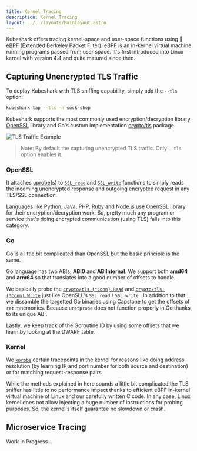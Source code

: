 ```yaml
---
title: Kernel Tracing
description: Kernel Tracing
layout: ../../layouts/MainLayout.astro
---
```


Kubeshark offers tracing kernel-space and user-space functions using 🐝 [eBPF](https://prototype-kernel.readthedocs.io/en/latest/bpf/) (Extended Berkeley Packet Filter). eBPF is an in-kernel virtual machine running programs passed from user space. It's first introduced into
Linux kernel with version 4.4 and quite matured since then.

## Capturing Unencrypted TLS Traffic

To deploy Kubeshark with TLS sniffing capability, simply add the `--tls` option:

```bash
kubeshark tap --tls -n sock-shop
```

Kubeshark supports the most commonly used encryption/decryption
library [OpenSSL](https://www.openssl.org/) library and Go's custom implementation [crypto/tls](https://pkg.go.dev/crypto/tls) package.

![TLS Traffic Example](/tls_traffic.png)

> Note: By default the capturing unencrypted TLS traffic. Only `--tls` option enables it.

### OpenSSL

It attaches [uprobe](https://docs.kernel.org/trace/uprobetracer.html)(s)
to [`SSL_read`](https://www.openssl.org/docs/man1.1.1/man3/SSL_read.html) and [`SSL_write`](https://www.openssl.org/docs/man1.1.1/man3/SSL_write.html)
functions to simply reads the incoming unencrypted response and outgoing encrypted request in any TLS/SSL connection.

Languages like Python, Java, PHP, Ruby and Node.js use OpenSSL library for their encryption/decryption work. So, pretty
much any program or service that's doing encrypted communication (using TLS) falls into this category.

### Go

Go is a little bit complicated than OpenSSL but the basic principle is the same.

Go language has two ABIs; **ABI0** and **ABIInternal**. We support both **amd64** and **arm64** so that translates into
a good number of offsets to handle.

We basically probe the [`crypto/tls.(*Conn).Read`](https://github.com/golang/go/blob/go1.17.6/src/crypto/tls/conn.go#L1263) and
[`crypto/tls.(*Conn).Write`](https://github.com/golang/go/blob/go1.17.6/src/crypto/tls/conn.go#L1099) just like OpenSLL's `SSL_read` / `SSL_write` .
In addition to that we dissamble the targetted Go binaries using Capstone to get the offsets of `ret` mnemonics.
Because `uretprobe` does not function properly in Go thanks to its unique ABI.

Lastly, we keep track of the Goroutine ID by using some offsets that we learn by looking at the DWARF table.

### Kernel

We [`kprobe`](https://www.kernel.org/doc/html/latest/trace/kprobes.html) certain tracepoints in the kernel for reasons
like doing address resolution (by learning IP and port number for both source and destination) or for matching
request-response pairs.

While the methods explained in here sounds a little bit complicated the TLS sniffer has little to no performance
impact thanks to efficient eBPF in-kernel virtual machine of Linux and our carefully written C code. In any case,
Linux kernel does not allow injecting a huge number of instructions for probing purposes. So, the kernel's itself
guarantee no slowdown or crash.

## Microservice Tracing

Work in Progress...
